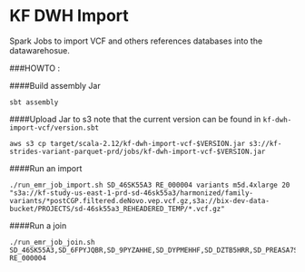 KF DWH Import
=============

Spark Jobs to import VCF and others references databases into the datawarehosue.

###HOWTO :

####Build assembly Jar

```
sbt assembly
```

####Upload Jar to s3
note that the current version can be found in `kf-dwh-import-vcf/version.sbt`

```shell
aws s3 cp target/scala-2.12/kf-dwh-import-vcf-$VERSION.jar s3://kf-strides-variant-parquet-prd/jobs/kf-dwh-import-vcf-$VERSION.jar
```

####Run an import

```
./run_emr_job_import.sh SD_46SK55A3 RE_000004 variants m5d.4xlarge 20 "s3a://kf-study-us-east-1-prd-sd-46sk55a3/harmonized/family-variants/*postCGP.filtered.deNovo.vep.vcf.gz,s3a://bix-dev-data-bucket/PROJECTS/sd-46sk55a3_REHEADERED_TEMP/*.vcf.gz"
```

####Run a join
```
./run_emr_job_join.sh SD_46SK55A3,SD_6FPYJQBR,SD_9PYZAHHE,SD_DYPMEHHF,SD_DZTB5HRR,SD_PREASA7S,SD_R0EPRSGS,SD_YGVA0E1C RE_000004
```

